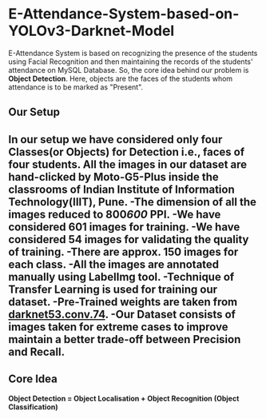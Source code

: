 # E-Attendance-System-based-on-YOLOv3-Darknet-Model
E-Attendance System is based on recognizing the presence of the students using Facial Recognition and then maintaining the records of the students' attendance on MySQL Database. So, the core idea behind our problem is **Object Detection**. Here, objects are the faces of the students whom attendance is to be marked as "Present".
## Our Setup
In our setup we have considered only four Classes(or Objects) for Detection i.e., faces of four students.
All the images in our dataset are hand-clicked by Moto-G5-Plus inside the classrooms of Indian Institute of Information Technology(IIIT), Pune. 
-The dimension of all the images reduced to 800*600* PPI.
-We have considered 601 images for training.
-We have considered 54 images for validating the quality of training.
-There are approx. 150 images for each class.
-All the images are annotated manually using LabelImg tool.
-Technique of Transfer Learning is used for training our dataset.
-Pre-Trained weights are taken from [darknet53.conv.74](https://pjreddie.com/media/files/darknet53.conv.74).
-Our Dataset consists of images taken for extreme cases to improve maintain a better trade-off between Precision and Recall.
-


## Core Idea
**Object Detection = Object Localisation + Object Recognition (Object Classification)**

